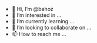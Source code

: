 - 👋 Hi, I’m @bahoz
- 👀 I’m interested in ...
- 🌱 I’m currently learning ...
- 💞️ I’m looking to collaborate on ...
- 📫 How to reach me ...

<!---
Dertligran/Dertligran is a ✨ special ✨ repository because its `README.md` (this file) appears on your GitHub profile.
You can click the Preview link to take a look at your changes.
--->
